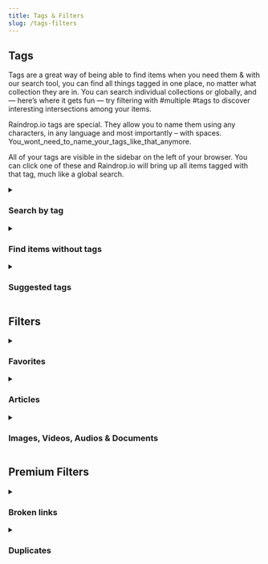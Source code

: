 ```yaml
---
title: Tags & Filters
slug: /tags-filters
---
```


## Tags
Tags are a great way of being able to find items when you need them & with our search tool, you can find all things tagged in one place, no matter what collection they are in.
You can search individual collections or globally, and — here’s where it gets fun — try filtering with #multiple #tags to discover interesting intersections among your items.

Raindrop.io tags are special. They allow you to name them using any characters, in any language and most importantly – with spaces.
You_wont_need_to_name_your_tags_like_that_anymore.

All of your tags are visible in the sidebar on the left of your browser.
You can click one of these and Raindrop.io will bring up all items tagged with that tag, much like a global search.

<!------------------------------>
<details><summary>

### Search by tag

</summary>

</details>


<!------------------------------>
<details><summary>

### Find items without tags

</summary>

</details>


<!------------------------------>
<details><summary>

### Suggested tags

</summary>

Suggested Tags takes the work out of keeping your list organized.
After upgrading to [Pro plan](../../billing/premium-features.md), you’ll see a list of Suggested Tags whenever you tag an item, and can add them with just a click.

</details>


## Filters


<!------------------------------>
<details><summary>

### Favorites

</summary>

</details>

<!------------------------------>
<details><summary>

### Articles

</summary>

</details>

<!------------------------------>
<details><summary>

### Images, Videos, Audios & Documents

</summary>

</details>


## Premium Filters


<!------------------------------>
<details><summary>

### Broken links

</summary>

Raindrop.io periodically check all your bookmarks for availability. If any URL hit dead you will notice a special 'ghost' icon next to bookmark domain name.

Click 'Broken' filter in sidebar to find all of them.

Check [this article](../../troubleshooting/false-broken-links.md) if you want to configure it or have a problems with it.

</details>


<!------------------------------>
<details><summary>

### Duplicates

</summary>

Have you ever bookmarked a page more than once? Duplicate bookmarks take up space and needlessly add to a surplus of saved pages.
Raindrop.io can help you locate and remove duplicates bookmarks.

You can find them in sidebar in Filters section:

When you click on Duplicates filter you will see only duplicate bookmarks. This list will not contain originals. So it's safe to remove them all.

> Original is bookmark that created initially, the first one  
> Duplicates are all that created after

</details>